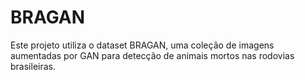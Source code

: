 # BRAGAN
Este projeto utiliza o dataset BRAGAN, uma coleção de imagens aumentadas por GAN para detecção de animais mortos nas rodovias brasileiras.
